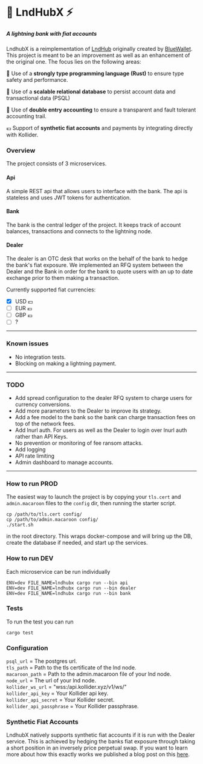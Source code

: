 # 🏦 LndHubX ⚡
 
##### A lightning bank with fiat accounts
LndhubX is a reimplementation of [LndHub](https://github.com/BlueWallet/LndHub) originally created by [BlueWallet](https://bluewallet.io/). This project is meant to be an improvement as well as an enhancement of the original one. The focus lies on the following areas:
 
🦀 Use of a **strongly type programming language (Rust)** to ensure type safety and performance.
 
💾 Use of a **scalable relational database** to persist account data and transactional data (PSQL)
 
📒 Use of **double entry accounting** to ensure a transparent and fault tolerant accounting trail.
 
💶 Support of **synthetic fiat accounts** and payments by integrating directly with Kollider.
 
 
### Overview
The project consists of 3 microservices.
 
#### Api
A simple REST api that allows users to interface with the bank. The api is stateless and uses JWT tokens for authentication.
 
#### Bank
The bank is the central ledger of the project. It keeps track of account balances, transactions and connects to the lightning node.
 
#### Dealer
The dealer is an OTC desk that works on the behalf of the bank to hedge the bank's fiat exposure. We implemented an RFQ system between the Dealer and the Bank in order for the bank to quote users with an up to date exchange prior to them making a transaction.

Currently supported fiat currencies:
- [x] USD 💵
- [ ] EUR 💶
- [ ] GBP 💷
- [ ] ?
 
---
 
### Known issues
- No integration tests.
- Blocking on making a lightning payment.
---
### TODO
- Add spread configuration to the dealer RFQ system to charge users for currency conversions.
- Add more parameters to the Dealer to improve its strategy.
- Add a fee model to the bank so the bank can charge transaction fees on top of the network fees.
- Add lnurl auth. For users as well as the Dealer to login over lnurl auth rather than API Keys.
- No prevention or monitoring of fee ransom attacks.
- Add logging
- API rate limiting
- Admin dashboard to manage accounts.
---
 
### How to run PROD
The easiest way to launch the project is by copying your `tls.cert` and `admin.macaroon` files to the `config` dir, then running the starter script.
```
cp /path/to/tls.cert config/
cp /path/to/admin.macaroon config/
./start.sh
```
in the root directory. This wraps docker-compose and will bring up the DB, create the database if needed, and start up the services.
### How to run DEV
Each microservice can be run individually
 
```
ENV=dev FILE_NAME=lndhubx cargo run --bin api
ENV=dev FILE_NAME=lndhubx cargo run --bin dealer
ENV=dev FILE_NAME=lndhubx cargo run --bin bank
```
 
### Tests
To run the test you can run
```
cargo test
```
 
### Configuration
 
`psql_url` = The postgres url. <br/>
`tls_path` = Path to the tls certificate of the lnd node. <br/>
`macaroon_path` = Path to the admin.macaroon file of your lnd node. <br>
`node_url` = The url of your lnd node. <br>
`kollider_ws_url` = "wss:/api.kollider.xyz/v1/ws/" <br>
`kollider_api_key` = Your Kollider api key. <br>
`kollider_api_secret` = Your Kollider secret. <br>
`kollider_api_passphrase` = Your Kollider passphrase. <br>
 
### Synthetic Fiat Accounts
LndhubX natively supports synthetic fiat accounts if it is run with the Dealer service. This is achieved by hedging the banks fiat exposure through taking a short position in an inversely price perpetual swap. If you want to learn more about how this exactly works we published a blog post on this [here]().
